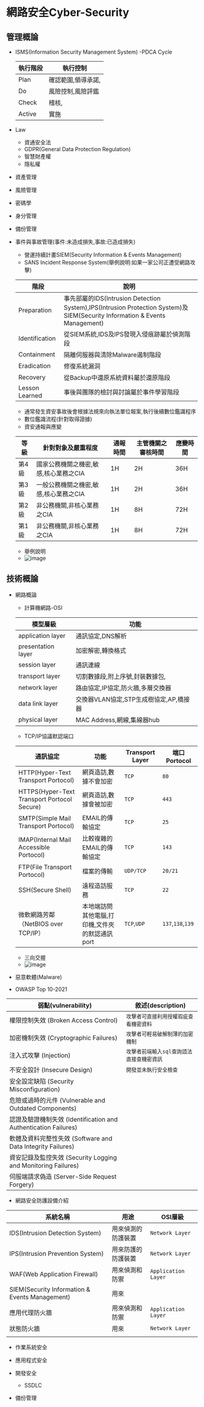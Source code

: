 # 網路安全Cyber-Security
## 管理概論
- ISMS(Information Security Management System)
  -PDCA Cycle
  
  |執行階段|執行控制|
  |--------|--------|
  |Plan|確認範圍,領導承諾,|
  |Do|風險控制,風險評鑑|
  |Check|稽核,|
  |Active|實施|
  
- Law
  - 資通安全法
  - GDPR(General Data Protection Regulation)
  - 智慧財產權
  - 隱私權
- 資產管理
- 風險管理
- 密碼學
- 身分管理
- 備份管理
- 事件與事故管理(事件:未造成損失,事故:已造成損失)
  - 營運持續計畫SIEM(Security Information & Events Management)
  - SANS Incident Response System(舉例說明:如果一家公司正遭受網路攻擊)
  
  | 階段| 說明|
  |----|---------|
  |Preparation|事先部屬的IDS(Intrusion Detection System),IPS(Intrusion Protection System)及SIEM(Security Information & Events Management)|
  |Identification|從SIEM系統,IDS及IPS發現入侵痕跡屬於偵測階段|
  |Containment|隔離伺服器與清除Malware遏制階段|
  |Eradication|修復系統漏洞|
  |Recovery|從Backup中還原系統資料屬於還原階段|
  |Lesson Learned|事後與團隊的檢討與討論屬於事件學習階段|
  
  - 通常發生資安事故後會根據法規來向執法單位報案,執行後續數位鑑識程序
  - 數位鑑識流程(針對取得證據) 
  - 資安通報與應變
  
  |等級|針對對象及嚴重程度|通報時間|主管機關之審核時間|應變時間|
  |----|----|------|-----|-----|
  |第4級|國家公務機關之機密,敏感,核心業務之CIA| 1H|2H|36H|
  |第3級|一般公務機關之機密,敏感,核心業務之CIA|  1H|2H|36H|
  |第2級|非公務機關,非核心業務之CIA|  1H|8H|72H|
  |第1級|非公務機關,非核心業務之CIA| 1H|8H|72H|
  - 舉例說明
  - ![image](https://github.com/user-attachments/assets/9efb31a7-abf9-4d3c-8859-84846c164a9e)

  

  
## 技術概論
- 網路概論
  - 計算機網路-OSI

  |模型層級|功能|
  |---------|-----|
  |application layer|通訊協定,DNS解析|
  |presentation layer|加密解密,轉換格式|
  |session layer|通訊連線|
  |transport layer|切割數據段,附上序號,封裝數據包,|
  |network layer|路由協定,IP協定,防火牆,多層交換器|
  |data link layer|交換器VLAN協定,STP生成樹協定,AP,橋接器|
  |physical layer|MAC Address,網線,集線器hub|

  - TCP/IP協議默認端口

  |通訊協定|功能| Transport Layer|端口Portocol|
  |---------|---------|---------|---------|
  |HTTP(Hyper-Text Transport Portocol)|網頁造訪,數據不會加密|`TCP`|`80`|
  |HTTPS(Hyper-Text Transport Portocol Secure)|網頁造訪,數據會被加密|`TCP`|`443`|
  |SMTP(Simple Mail Transport Portocol)|EMAIL的傳輸協定|`TCP`|`25`|
  |IMAP(Internal Mail Accessible Portocol)|比較複雜的EMAIL的傳輸協定|`TCP`|`143`|
  |FTP(File Transport Portocol)|檔案的傳輸|`UDP/TCP`|`20/21`|
  |SSH(Secure Shell)|遠程造訪服務|`TCP`|`22`|
  |微軟網路芳鄰（NetBIOS over TCP/IP）|本地端訪問其他電腦,打印機,文件夾的默認通訊port|`TCP`,`UDP`|`137`,`138`,`139`|

  - 三向交握 
  - ![image](https://github.com/user-attachments/assets/0fa8cb0e-201e-482d-83d0-cc751eb21621)

- 惡意軟體(Malware)

- OWASP Top 10-2021

| 弱點(vulnerability) | 敘述(description) |
|----------|---| 
|權限控制失效 (Broken Access Control)|`攻擊者可直接利用授權瑕疵查看機密資料`|
|加密機制失效 (Cryptographic Failures)|`攻擊者可輕易破解制薄的加密機制`|
|注入式攻擊 (Injection)|`攻擊者前端輸入sql查詢語法直接查機密資訊`|
|不安全設計 (Insecure Design)|`開發並未執行安全檢查`|
|安全設定缺陷 (Security Misconfiguration)||
|危險或過時的元件 (Vulnerable and Outdated Components)||
|認證及驗證機制失效 (Identification and Authentication Failures)||
|軟體及資料完整性失效 (Software and Data Integrity Failures)||
|資安記錄及監控失效 (Security Logging and Monitoring Failures)||
|伺服端請求偽造 (Server-Side Request Forgery)||

- 網路安全防護設備介紹

|系統名稱|用途|OSI層級|
|-----------|----|---|
|IDS(Intrusion Detection System)|用來偵測的防護裝置|`Network Layer`|
|IPS(Intrusion Prevention System)  |用來防護的防護裝置|`Network Layer`|
|WAF(Web Application Firewall) |用來偵測和防禦|`Application Layer`|
|SIEM(Security Information & Events Management) |用來||
|應用代理防火牆 |用來偵測和防禦|`Application Layer`|
|狀態防火牆 |用來|`Network Layer`|
||||

- 作業系統安全

- 應用程式安全

- 開發安全
  - SSDLC

- 備份管理
